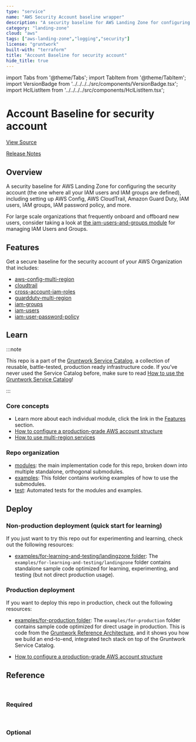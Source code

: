 ```yaml
---
type: "service"
name: "AWS Security Account baseline wrapper"
description: "A security baseline for AWS Landing Zone for configuring the security account (the one where all your IAM users and IAM groups are defined), including setting up AWS Config, AWS CloudTrail, Amazon Guard Duty, IAM users, IAM groups, IAM password policy, and more."
category: "landing-zone"
cloud: "aws"
tags: ["aws-landing-zone","logging","security"]
license: "gruntwork"
built-with: "terraform"
title: "Account Baseline for security account"
hide_title: true
---
```


import Tabs from '@theme/Tabs';
import TabItem from '@theme/TabItem';
import VersionBadge from '../../../../src/components/VersionBadge.tsx';
import HclListItem from '../../../../src/components/HclListItem.tsx';

<VersionBadge version="0.85.0" lastModifiedVersion="0.85.0"/>

# Account Baseline for security account


<a href="https://github.com/gruntwork-io/terraform-aws-service-catalog/tree/master/modules/landingzone/account-baseline-security" className="link-button">View Source</a>

<a href="https://github.com/gruntwork-io/terraform-aws-service-catalog/releases?q=landingzone%2Faccount-baseline-security" className="link-button" title="Release notes for only the service catalog versions which impacted this service.">Release Notes</a>

## Overview

A security baseline for AWS Landing Zone for configuring the security account (the one where all your IAM users and IAM groups are defined), including setting up
AWS Config, AWS CloudTrail, Amazon Guard Duty, IAM users, IAM groups, IAM password policy, and more.

For large scale organizations that frequently onboard and offboard new users, consider taking a look at
[the iam-users-and-groups module](https://github.com/gruntwork-io/terraform-aws-service-catalog/tree/master/modules/landingzone/iam-users-and-groups) for managing IAM Users and Groups.

## Features

Get a secure baseline for the security account of your AWS Organization that includes:

*   [aws-config-multi-region](https://github.com/gruntwork-io/terraform-aws-security/tree/master/modules/aws-config-multi-region)
*   [cloudtrail](https://github.com/gruntwork-io/terraform-aws-security/tree/master/modules/cloudtrail)
*   [cross-account-iam-roles](https://github.com/gruntwork-io/terraform-aws-security/tree/master/modules/cross-account-iam-roles)
*   [guardduty-multi-region](https://github.com/gruntwork-io/terraform-aws-security/tree/master/modules/guardduty-multi-region)
*   [iam-groups](https://github.com/gruntwork-io/terraform-aws-security/tree/master/modules/iam-groups)
*   [iam-users](https://github.com/gruntwork-io/terraform-aws-security/tree/master/modules/iam-users)
*   [iam-user-password-policy](https://github.com/gruntwork-io/terraform-aws-security/tree/master/modules/iam-user-password-policy)

## Learn

:::note

This repo is a part of the [Gruntwork Service Catalog](https://github.com/gruntwork-io/terraform-aws-service-catalog/),
a collection of reusable, battle-tested, production ready infrastructure code.
If you’ve never used the Service Catalog before, make sure to read
[How to use the Gruntwork Service Catalog](https://docs.gruntwork.io/reference/services/intro/overview)!

:::

### Core concepts

*   Learn more about each individual module, click the link in the [Features](#features) section.
*   [How to configure a production-grade AWS account structure](https://docs.gruntwork.io/guides/build-it-yourself/landing-zone/)
*   [How to use multi-region services](https://github.com/gruntwork-io/terraform-aws-service-catalog/tree/master/modules/landingzone/account-baseline-root/core-concepts.md#how-to-use-multi-region-services)

### Repo organization

*   [modules](https://github.com/gruntwork-io/terraform-aws-service-catalog/tree/master/modules): the main implementation code for this repo, broken down into multiple standalone, orthogonal submodules.
*   [examples](https://github.com/gruntwork-io/terraform-aws-service-catalog/tree/master/examples): This folder contains working examples of how to use the submodules.
*   [test](https://github.com/gruntwork-io/terraform-aws-service-catalog/tree/master/test): Automated tests for the modules and examples.

## Deploy

### Non-production deployment (quick start for learning)

If you just want to try this repo out for experimenting and learning, check out the following resources:

*   [examples/for-learning-and-testing/landingzone folder](https://github.com/gruntwork-io/terraform-aws-service-catalog/tree/master/examples/for-learning-and-testing/landingzone): The
    `examples/for-learning-and-testing/landingzone` folder contains standalone sample code optimized for learning,
    experimenting, and testing (but not direct production usage).

### Production deployment

If you want to deploy this repo in production, check out the following resources:

*   [examples/for-production folder](https://github.com/gruntwork-io/terraform-aws-service-catalog/tree/master/examples/for-production): The `examples/for-production` folder contains sample code
    optimized for direct usage in production. This is code from the
    [Gruntwork Reference Architecture](https://gruntwork.io/reference-architecture/), and it shows you how we build an end-to-end, integrated tech stack on top of the Gruntwork Service Catalog.

*   [How to configure a production-grade AWS account structure](https://docs.gruntwork.io/guides/build-it-yourself/landing-zone/)

## Reference

<Tabs>
<TabItem value="inputs" label="Inputs" default>

<br/>

### Required

<HclListItem name="aws_account_id" requirement="required" description="The AWS Account ID the template should be operated on. This avoids misconfiguration errors caused by environment variables." type="string"/>

<HclListItem name="aws_region" requirement="required" description="The AWS Region to use as the global config recorder and seed region for GuardDuty." type="string"/>

<HclListItem name="config_opt_in_regions" requirement="required" description="Creates resources in the specified regions. The best practice is to enable AWS Config in all enabled regions in your AWS account. This variable must NOT be set to null or empty. Otherwise, we won't know which regions to use and authenticate to, and may use some not enabled in your AWS account (e.g., GovCloud, China, etc). To get the list of regions enabled in your AWS account, you can use the AWS CLI: aws ec2 describe-regions." type="list" typeDetails="list(string)"/>

<HclListItem name="ebs_opt_in_regions" requirement="required" description="Creates resources in the specified regions. The best practice is to enable EBS Encryption in all enabled regions in your AWS account. This variable must NOT be set to null or empty. Otherwise, we won't know which regions to use and authenticate to, and may use some not enabled in your AWS account (e.g., GovCloud, China, etc). To get the list of regions enabled in your AWS account, you can use the AWS CLI: aws ec2 describe-regions. The value provided for <a href=#global_recorder_region><code>global_recorder_region</code></a> must be in this list." type="list" typeDetails="list(string)"/>

<HclListItem name="guardduty_opt_in_regions" requirement="required" description="Creates resources in the specified regions. The best practice is to enable GuardDuty in all enabled regions in your AWS account. This variable must NOT be set to null or empty. Otherwise, we won't know which regions to use and authenticate to, and may use some not enabled in your AWS account (e.g., GovCloud, China, etc). To get the list of regions enabled in your AWS account, you can use the AWS CLI: aws ec2 describe-regions. The value provided for <a href=#global_recorder_region><code>global_recorder_region</code></a> must be in this list." type="list" typeDetails="list(string)"/>

<HclListItem name="iam_access_analyzer_opt_in_regions" requirement="required" description="Creates resources in the specified regions. The best practice is to enable IAM Access Analyzer in all enabled regions in your AWS account. This variable must NOT be set to null or empty. Otherwise, we won't know which regions to use and authenticate to, and may use some not enabled in your AWS account (e.g., GovCloud, China, etc). To get the list of regions enabled in your AWS account, you can use the AWS CLI: aws ec2 describe-regions. The value provided for <a href=#global_recorder_region><code>global_recorder_region</code></a> must be in this list." type="list" typeDetails="list(string)"/>

<HclListItem name="kms_cmk_opt_in_regions" requirement="required" description="Creates resources in the specified regions. This variable must NOT be set to null or empty. Otherwise, we won't know which regions to use and authenticate to, and may use some not enabled in your AWS account (e.g., GovCloud, China, etc). To get the list of regions enabled in your AWS account, you can use the AWS CLI: aws ec2 describe-regions. The value provided for <a href=#global_recorder_region><code>global_recorder_region</code></a> must be in this list." type="list" typeDetails="list(string)"/>

<HclListItem name="name_prefix" requirement="required" description="The name used to prefix AWS Config and Cloudtrail resources, including the S3 bucket names and SNS topics used for each." type="string"/>


<br/>


### Optional

<HclListItem name="additional_config_rules" requirement="optional" description="Map of additional managed rules to add. The key is the name of the rule (e.g. ´acm-certificate-expiration-check´) and the value is an object specifying the rule details" type="map" typeDetails="map(object({
    # Description of the rule
    description : string
    # Identifier of an available AWS Config Managed Rule to call.
    identifier : string
    # Trigger type of the rule, must be one of ´CONFIG_CHANGE´ or ´PERIODIC´.
    trigger_type : string
    # A map of input parameters for the rule. If you don't have parameters, pass in an empty map ´{}´.
    input_parameters : map(string)
    # Whether or not this applies to global (non-regional) resources like IAM roles. When true, these rules are disabled
    # if var.enable_global_resource_rules is false.
    applies_to_global_resources = bool
  }))" defaultValue="{}"/>

<HclListItem name="allow_auto_deploy_from_github_actions_for_sources" requirement="optional" description="Map of github repositories to the list of branches that are allowed to assume the IAM role. The repository should be encoded as org/repo-name (e.g., gruntwork-io/terrraform-aws-ci). Allows GitHub Actions to assume the auto deploy IAM role using an OpenID Connect Provider for the given repositories. Refer to the docs for github-actions-iam-role for more information. Note that this is mutually exclusive with <a href=#allow_auto_deploy_from_other_account_arns><code>allow_auto_deploy_from_other_account_arns</code></a>. Only used if <a href=#enable_github_actions_access><code>enable_github_actions_access</code></a> is true. " type="map" typeDetails="map(list(string))" defaultValue="{}"/>

<HclListItem name="allow_auto_deploy_from_other_account_arns" requirement="optional" description="A list of IAM ARNs from other AWS accounts that will be allowed to assume the auto deploy IAM role that has the permissions in <a href=#auto_deploy_permissions><code>auto_deploy_permissions</code></a>." type="list" typeDetails="list(string)" defaultValue="[]"/>

<HclListItem name="allow_billing_access_from_other_account_arns" requirement="optional" description="A list of IAM ARNs from other AWS accounts that will be allowed full (read and write) access to the billing info for this account." type="list" typeDetails="list(string)" defaultValue="[]"/>

<HclListItem name="allow_cloudtrail_access_with_iam" requirement="optional" description="If true, an IAM Policy that grants access to CloudTrail will be honored. If false, only the ARNs listed in <a href=#kms_key_user_iam_arns><code>kms_key_user_iam_arns</code></a> will have access to CloudTrail and any IAM Policy grants will be ignored. (true or false)" type="bool" defaultValue="true"/>

<HclListItem name="allow_dev_access_from_other_account_arns" requirement="optional" description="A list of IAM ARNs from other AWS accounts that will be allowed full (read and write) access to the services in this account specified in <a href=#dev_permitted_services><code>dev_permitted_services</code></a>." type="list" typeDetails="list(string)" defaultValue="[]"/>

<HclListItem name="allow_full_access_from_other_account_arns" requirement="optional" description="A list of IAM ARNs from other AWS accounts that will be allowed full (read and write) access to this account." type="list" typeDetails="list(string)" defaultValue="[]"/>

<HclListItem name="allow_logs_access_from_other_account_arns" requirement="optional" description="A list of IAM ARNs from other AWS accounts that will be allowed access to the logs in CloudTrail, AWS Config, and CloudWatch for this account. Will also be given permissions to decrypt with the KMS CMK that is used to encrypt CloudTrail logs." type="list" typeDetails="list(string)" defaultValue="[]"/>

<HclListItem name="allow_read_only_access_from_other_account_arns" requirement="optional" description="A list of IAM ARNs from other AWS accounts that will be allowed read-only access to this account." type="list" typeDetails="list(string)" defaultValue="[]"/>

<HclListItem name="allow_ssh_grunt_access_from_other_account_arns" requirement="optional" description="A list of IAM ARNs from other AWS accounts that will be allowed read access to IAM groups and publish SSH keys. This is used for ssh-grunt." type="list" typeDetails="list(string)" defaultValue="[]"/>

<HclListItem name="allow_support_access_from_other_account_arns" requirement="optional" description="A list of IAM ARNs from other AWS accounts that will be allowed support access (AWSSupportAccess) to this account." type="list" typeDetails="list(string)" defaultValue="[]"/>

<HclListItem name="auto_deploy_permissions" requirement="optional" description="A list of IAM permissions (e.g. ec2:*) that will be added to an IAM Group for doing automated deployments. NOTE: If <a href=#should_create_iam_group_auto_deploy><code>should_create_iam_group_auto_deploy</code></a> is true, the list must have at least one element (e.g. '*')." type="list" typeDetails="list(string)" defaultValue="[]"/>

<HclListItem name="cloudtrail_allow_kms_describe_key_to_external_aws_accounts" requirement="optional" description="Whether or not to allow kms:DescribeKey to external AWS accounts with write access to the CloudTrail bucket. This is useful during deployment so that you don't have to pass around the KMS key ARN." type="bool" defaultValue="false"/>

<HclListItem name="cloudtrail_cloudwatch_logs_group_name" requirement="optional" description="Specify the name of the CloudWatch Logs group to publish the CloudTrail logs to. This log group exists in the current account. Set this value to `null` to avoid publishing the trail logs to the logs group. The recommended configuration for CloudTrail is (a) for each child account to aggregate its logs in an S3 bucket in a single central account, such as a logs account and (b) to also store 14 days work of logs in CloudWatch in the child account itself for local debugging." type="string" defaultValue="cloudtrail-logs"/>

<HclListItem name="cloudtrail_data_logging_enabled" requirement="optional" description="If true, logging of data events will be enabled." type="bool" defaultValue="false"/>

<HclListItem name="cloudtrail_data_logging_include_management_events" requirement="optional" description="Specify if you want your event selector to include management events for your trail." type="bool" defaultValue="true"/>

<HclListItem name="cloudtrail_data_logging_read_write_type" requirement="optional" description="Specify if you want your trail to log read-only events, write-only events, or all. Possible values are: ReadOnly, WriteOnly, All." type="string" defaultValue="All"/>

<HclListItem name="cloudtrail_data_logging_resources" requirement="optional" description="Data resources for which to log data events. This should be a map, where each key is a data resource type, and each value is a list of data resource values. Possible values for data resource types are: AWS::S3::Object, AWS::Lambda::Function and AWS::DynamoDB::Table. See the '<a href=#data_resource><code>data_resource</code></a>' block within the '<a href=#event_selector><code>event_selector</code></a>' block of the '<a href=#aws_cloudtrail><code>aws_cloudtrail</code></a>' resource for context: https://registry.terraform.io/providers/hashicorp/aws/latest/docs/resources/cloudtrail#<a href=#data_resource><code>data_resource</code></a>." type="map" typeDetails="map(list(string))" defaultValue="{}"/>

<HclListItem name="cloudtrail_external_aws_account_ids_with_write_access" requirement="optional" description="A list of external AWS accounts that should be given write access for CloudTrail logs to this S3 bucket. This is useful when aggregating CloudTrail logs for multiple AWS accounts in one common S3 bucket." type="list" typeDetails="list(string)" defaultValue="[]"/>

<HclListItem name="cloudtrail_force_destroy" requirement="optional" description="If set to true, when you run 'terraform destroy', delete all objects from the bucket so that the bucket can be destroyed without error. Warning: these objects are not recoverable so only use this if you're absolutely sure you want to permanently delete everything!" type="bool" defaultValue="false"/>

<HclListItem name="cloudtrail_kms_key_administrator_iam_arns" requirement="optional" description="All CloudTrail Logs will be encrypted with a KMS Key (a Customer Master Key) that governs access to write API calls older than 7 days and all read API calls. The IAM Users specified in this list will have rights to change who can access this extended log data." type="list" typeDetails="list(string)" defaultValue="[]"/>

<HclListItem name="cloudtrail_kms_key_arn" requirement="optional" description="All CloudTrail Logs will be encrypted with a KMS CMK (Customer Master Key) that governs access to write API calls older than 7 days and all read API calls. If that CMK already exists, set this to the ARN of that CMK. Otherwise, set this to null, and a new CMK will be created. We recommend setting this to the ARN of a CMK that already exists in a separate logs account." type="string" defaultValue="null"/>

<HclListItem name="cloudtrail_kms_key_arn_is_alias" requirement="optional" description="If the <a href=#kms_key_arn><code>kms_key_arn</code></a> provided is an alias or alias ARN, then this must be set to true so that the module will exchange the alias for a CMK ARN. Setting this to true and using aliases requires <a href=#cloudtrail_allow_kms_describe_key_to_external_aws_accounts><code>cloudtrail_allow_kms_describe_key_to_external_aws_accounts</code></a> to also be true for multi-account scenarios." type="bool" defaultValue="false"/>

<HclListItem name="cloudtrail_kms_key_user_iam_arns" requirement="optional" description="All CloudTrail Logs will be encrypted with a KMS Key (a Customer Master Key) that governs access to write API calls older than 7 days and all read API calls. The IAM Users specified in this list will have read-only access to this extended log data." type="list" typeDetails="list(string)" defaultValue="[]"/>

<HclListItem name="cloudtrail_num_days_after_which_archive_log_data" requirement="optional" description="After this number of days, log files should be transitioned from S3 to Glacier. Enter 0 to never archive log data." type="number" defaultValue="30"/>

<HclListItem name="cloudtrail_num_days_after_which_delete_log_data" requirement="optional" description="After this number of days, log files should be deleted from S3. Enter 0 to never delete log data." type="number" defaultValue="365"/>

<HclListItem name="cloudtrail_num_days_to_retain_cloudwatch_logs" requirement="optional" description="After this number of days, logs stored in CloudWatch will be deleted. Possible values are: 1, 3, 5, 7, 14, 30, 60, 90, 120, 150, 180, 365, 400, 545, 731, 1827, 3653, and 0 (default). When set to 0, logs will be retained indefinitely." type="number" defaultValue="0"/>

<HclListItem name="cloudtrail_s3_bucket_already_exists" requirement="optional" description="Set to false to create an S3 bucket of name <a href=#cloudtrail_s3_bucket_name><code>cloudtrail_s3_bucket_name</code></a> in this account for storing CloudTrail logs. Set to true to assume the bucket specified in <a href=#cloudtrail_s3_bucket_name><code>cloudtrail_s3_bucket_name</code></a> already exists in another AWS account. We recommend setting this to true and setting <a href=#cloudtrail_s3_bucket_name><code>cloudtrail_s3_bucket_name</code></a> to the name of a bucket that already exists in a separate logs account." type="bool" defaultValue="false"/>

<HclListItem name="cloudtrail_s3_bucket_name" requirement="optional" description="The name of the S3 Bucket where CloudTrail logs will be stored. If value is `null`, defaults to `<a href=#name_prefix><code>name_prefix</code></a>`-cloudtrail" type="string" defaultValue="null"/>

<HclListItem name="cloudtrail_s3_mfa_delete" requirement="optional" description="Enable MFA delete for either 'Change the versioning state of your bucket' or 'Permanently delete an object version'. This setting only applies to the bucket used to storage Cloudtrail data. This cannot be used to toggle this setting but is available to allow managed buckets to reflect the state in AWS. For instructions on how to enable MFA Delete, check out the README from the terraform-aws-security/private-s3-bucket module." type="bool" defaultValue="false"/>

<HclListItem name="cloudtrail_tags" requirement="optional" description="Tags to apply to the CloudTrail resources." type="map" typeDetails="map(string)" defaultValue="{}"/>

<HclListItem name="config_aggregate_config_data_in_external_account" requirement="optional" description="Set to true to send the AWS Config data to another account (e.g., a logs account) for aggregation purposes. You must set the ID of that other account via the <a href=#config_central_account_id><code>config_central_account_id</code></a> variable. This redundant variable has to exist because Terraform does not allow computed data in count and <a href=#for_each><code>for_each</code></a> parameters and <a href=#config_central_account_id><code>config_central_account_id</code></a> may be computed if its the ID of a newly-created AWS account." type="bool" defaultValue="false"/>

<HclListItem name="config_central_account_id" requirement="optional" description="If the S3 bucket and SNS topics used for AWS Config live in a different AWS account, set this variable to the ID of that account. If the S3 bucket and SNS topics live in this account, set this variable to null. We recommend setting this to the ID of a separate logs account. Only used if <a href=#config_aggregate_config_data_in_external_account><code>config_aggregate_config_data_in_external_account</code></a> is true." type="string" defaultValue="null"/>

<HclListItem name="config_create_account_rules" requirement="optional" description="Set to true to create AWS Config rules directly in this account. Set false to not create any Config rules in this account (i.e., if you created the rules at the organization level already). We recommend setting this to true to use account-level rules because org-level rules create a chicken-and-egg problem with creating new accounts." type="bool" defaultValue="true"/>

<HclListItem name="config_delivery_channel_kms_key_arn" requirement="optional" description="Optional KMS key to use for encrypting S3 objects on the AWS Config delivery channel for an externally managed S3 bucket. This must belong to the same region as the destination S3 bucket. If null, AWS Config will default to encrypting the delivered data with AES-256 encryption. Only used if <a href=#should_create_s3_bucket><code>should_create_s3_bucket</code></a> is false - otherwise, <a href=#kms_key_arn><code>kms_key_arn</code></a> is used." type="string" defaultValue="null"/>

<HclListItem name="config_delivery_channel_kms_key_by_name" requirement="optional" description="Same as <a href=#config_delivery_channel_kms_key_arn><code>config_delivery_channel_kms_key_arn</code></a>, except the value is a name of a KMS key configured with <a href=#kms_customer_master_keys><code>kms_customer_master_keys</code></a>. The module created KMS key for the delivery region (indexed by the name) will be used. Note that if both <a href=#config_delivery_channel_kms_key_arn><code>config_delivery_channel_kms_key_arn</code></a> and <a href=#config_delivery_channel_kms_key_by_name><code>config_delivery_channel_kms_key_by_name</code></a> are configured, the key in <a href=#config_delivery_channel_kms_key_arn><code>config_delivery_channel_kms_key_arn</code></a> will always be used." type="object" typeDetails="object({
    name   = string
    region = string
  })" defaultValue="null"/>

<HclListItem name="config_force_destroy" requirement="optional" description="If set to true, when you run 'terraform destroy', delete all objects from the bucket so that the bucket can be destroyed without error. Warning: these objects are not recoverable so only use this if you're absolutely sure you want to permanently delete everything!" type="bool" defaultValue="false"/>

<HclListItem name="config_linked_accounts" requirement="optional" description="Provide a list of AWS account IDs that will send Config data to this account. This is useful if your aggregating config data in this account for other accounts." type="list" typeDetails="list(string)" defaultValue="[]"/>

<HclListItem name="config_num_days_after_which_archive_log_data" requirement="optional" description="After this number of days, log files should be transitioned from S3 to Glacier. Enter 0 to never archive log data." type="number" defaultValue="365"/>

<HclListItem name="config_num_days_after_which_delete_log_data" requirement="optional" description="After this number of days, log files should be deleted from S3. Enter 0 to never delete log data." type="number" defaultValue="730"/>

<HclListItem name="config_s3_bucket_kms_key_arn" requirement="optional" description="Optional KMS key to use for encrypting S3 objects on the AWS Config bucket, when the S3 bucket is created within this module (<a href=#config_should_create_s3_bucket><code>config_should_create_s3_bucket</code></a> is true). For encrypting S3 objects on delivery for an externally managed S3 bucket, refer to the <a href=#config_delivery_channel_kms_key_arn><code>config_delivery_channel_kms_key_arn</code></a> input variable. If null, data in S3 will be encrypted using the default aws/s3 key. If provided, the key policy of the provided key must permit the IAM role used by AWS Config. See https://docs.aws.amazon.com/sns/latest/dg/sns-key-management.html. Note that the KMS key must reside in the global recorder region (as configured by <a href=#aws_region><code>aws_region</code></a>)." type="string" defaultValue="null"/>

<HclListItem name="config_s3_bucket_kms_key_by_name" requirement="optional" description="Same as <a href=#config_s3_bucket_kms_key_arn><code>config_s3_bucket_kms_key_arn</code></a>, except the value is a name of a KMS key configured with <a href=#kms_customer_master_keys><code>kms_customer_master_keys</code></a>. The module created KMS key for the global recorder region (indexed by the name) will be used. Note that if both <a href=#config_s3_bucket_kms_key_arn><code>config_s3_bucket_kms_key_arn</code></a> and <a href=#config_s3_bucket_kms_key_by_name><code>config_s3_bucket_kms_key_by_name</code></a> are configured, the key in <a href=#config_s3_bucket_kms_key_arn><code>config_s3_bucket_kms_key_arn</code></a> will always be used." type="string" defaultValue="null"/>

<HclListItem name="config_s3_bucket_name" requirement="optional" description="The name of the S3 Bucket where CloudTrail logs will be stored. This could be a bucket in this AWS account or the name of a bucket in another AWS account where logs should be sent. We recommend setting this to the name of a bucket in a separate logs account." type="string" defaultValue="null"/>

<HclListItem name="config_s3_mfa_delete" requirement="optional" description="Enable MFA delete for either 'Change the versioning state of your bucket' or 'Permanently delete an object version'. This setting only applies to the bucket used to storage AWS Config data. This cannot be used to toggle this setting but is available to allow managed buckets to reflect the state in AWS. For instructions on how to enable MFA Delete, check out the README from the terraform-aws-security/private-s3-bucket module." type="bool" defaultValue="false"/>

<HclListItem name="config_should_create_s3_bucket" requirement="optional" description="Set to true to create an S3 bucket of name <a href=#config_s3_bucket_name><code>config_s3_bucket_name</code></a> in this account for storing AWS Config data. Set to false to assume the bucket specified in <a href=#config_s3_bucket_name><code>config_s3_bucket_name</code></a> already exists in another AWS account. We recommend setting this to false and setting <a href=#config_s3_bucket_name><code>config_s3_bucket_name</code></a> to the name off an S3 bucket that already exists in a separate logs account." type="bool" defaultValue="false"/>

<HclListItem name="config_should_create_sns_topic" requirement="optional" description="Set to true to create an SNS topic in this account for sending AWS Config notifications (e.g., if this is the logs account). Set to false to assume the topic specified in <a href=#config_sns_topic_name><code>config_sns_topic_name</code></a> already exists in another AWS account (e.g., if this is the stage or prod account and <a href=#config_sns_topic_name><code>config_sns_topic_name</code></a> is the name of an SNS topic in the logs account)." type="bool" defaultValue="false"/>

<HclListItem name="config_sns_topic_kms_key_by_name_region_map" requirement="optional" description="Same as <a href=#config_sns_topic_kms_key_region_map><code>config_sns_topic_kms_key_region_map</code></a>, except the value is a name of a KMS key configured with <a href=#kms_customer_master_keys><code>kms_customer_master_keys</code></a>. The module created KMS key for each region (indexed by the name) will be used. Note that if an entry exists for a region in both <a href=#config_sns_topic_kms_key_region_map><code>config_sns_topic_kms_key_region_map</code></a> and <a href=#config_sns_topic_kms_key_by_name_region_map><code>config_sns_topic_kms_key_by_name_region_map</code></a>, then the key in <a href=#config_sns_topic_kms_key_region_map><code>config_sns_topic_kms_key_region_map</code></a> will always be used." type="map" typeDetails="map(string)" defaultValue="null"/>

<HclListItem name="config_sns_topic_kms_key_region_map" requirement="optional" description="Optional KMS key to use for each region for configuring default encryption for the SNS topic (encoded as a map from region - e.g. us-east-1 - to ARN of KMS key). If null or the region key is missing, encryption will not be configured for the SNS topic in that region." type="map" typeDetails="map(string)" defaultValue="null"/>

<HclListItem name="config_sns_topic_name" requirement="optional" description="The name of the SNS Topic in where AWS Config notifications will be sent. Can be in the same account or in another account." type="string" defaultValue="ConfigTopic"/>

<HclListItem name="config_tags" requirement="optional" description="A map of tags to apply to the S3 Bucket. The key is the tag name and the value is the tag value." type="map" typeDetails="map(string)" defaultValue="{}"/>

<HclListItem name="configrules_maximum_execution_frequency" requirement="optional" description="The maximum frequency with which AWS Config runs evaluations for the ´PERIODIC´ rules. See https://www.terraform.io/docs/providers/aws/r/<a href=#config_organization_managed_rule><code>config_organization_managed_rule</code></a>.html#<a href=#maximum_execution_frequency><code>maximum_execution_frequency</code></a>" type="string" defaultValue="TwentyFour_Hours"/>

<HclListItem name="cross_account_access_all_group_name" requirement="optional" description="The name of the IAM group that will grant access to all external AWS accounts in <a href=#iam_groups_for_cross_account_access><code>iam_groups_for_cross_account_access</code></a>." type="string" defaultValue="_all-accounts"/>

<HclListItem name="custom_cloudtrail_trail_name" requirement="optional" description="A custom name to use for the Cloudtrail Trail. If null, defaults to the <a href=#name_prefix><code>name_prefix</code></a> input variable." type="string" defaultValue="null"/>

<HclListItem name="dev_permitted_services" requirement="optional" description="A list of AWS services for which the developers from the accounts in <a href=#allow_dev_access_from_other_account_arns><code>allow_dev_access_from_other_account_arns</code></a> will receive full permissions. See https://goo.gl/ZyoHlz to find the IAM Service name. For example, to grant developers access only to EC2 and Amazon Machine Learning, use the value ['ec2','machinelearning']. Do NOT add iam to the list of services, or that will grant Developers de facto admin access." type="list" typeDetails="list(string)" defaultValue="[]"/>

<HclListItem name="ebs_enable_encryption" requirement="optional" description="If set to true (default), all new EBS volumes will have encryption enabled by default" type="bool" defaultValue="true"/>

<HclListItem name="ebs_kms_key_name" requirement="optional" description="The name of the KMS CMK to use by default for encrypting EBS volumes, if <a href=#ebs_enable_encryption><code>ebs_enable_encryption</code></a> and <a href=#ebs_use_existing_kms_keys><code>ebs_use_existing_kms_keys</code></a> are enabled. The name must match a name given the <a href=#kms_customer_master_keys><code>kms_customer_master_keys</code></a> variable." type="string" defaultValue=""/>

<HclListItem name="ebs_use_existing_kms_keys" requirement="optional" description="If set to true, the KMS Customer Managed Keys (CMK) with the name in <a href=#ebs_kms_key_name><code>ebs_kms_key_name</code></a> will be set as the default for EBS encryption. When false (default), the AWS-managed aws/ebs key will be used." type="bool" defaultValue="false"/>

<HclListItem name="enable_cloudtrail" requirement="optional" description="Set to true (default) to enable CloudTrail in the security account. Set to false to disable CloudTrail (note: all other CloudTrail variables will be ignored). Note that if you have enabled organization trail in the root (parent) account, you should set this to false; the organization trail will enable CloudTrail on child accounts by default." type="bool" defaultValue="true"/>

<HclListItem name="enable_config" requirement="optional" description="Set to true to enable AWS Config in the security account. Set to false to disable AWS Config (note: all other AWS config variables will be ignored)." type="bool" defaultValue="true"/>

<HclListItem name="enable_encrypted_volumes" requirement="optional" description="Checks whether the EBS volumes that are in an attached state are encrypted." type="bool" defaultValue="true"/>

<HclListItem name="enable_github_actions_access" requirement="optional" description="When true, create an Open ID Connect Provider that GitHub actions can use to assume IAM roles in the account. Refer to https://docs.github.com/en/actions/deployment/security-hardening-your-deployments/configuring-openid-connect-in-amazon-web-services for more information." type="bool" defaultValue="false"/>

<HclListItem name="enable_iam_access_analyzer" requirement="optional" description="A feature flag to enable or disable this module." type="bool" defaultValue="false"/>

<HclListItem name="enable_iam_cross_account_roles" requirement="optional" description="A feature flag to enable or disable the Cross Account Iam Roles module." type="bool" defaultValue="true"/>

<HclListItem name="enable_iam_groups" requirement="optional" description="A feature flag to enable or disable the IAM Groups module." type="bool" defaultValue="true"/>

<HclListItem name="enable_iam_password_policy" requirement="optional" description="Checks whether the account password policy for IAM users meets the specified requirements." type="bool" defaultValue="true"/>

<HclListItem name="enable_insecure_sg_rules" requirement="optional" description="Checks whether the security group with 0.0.0.0/0 of any Amazon Virtual Private Cloud (Amazon VPC) allows only specific inbound TCP or UDP traffic." type="bool" defaultValue="true"/>

<HclListItem name="enable_rds_storage_encrypted" requirement="optional" description="Checks whether storage encryption is enabled for your RDS DB instances." type="bool" defaultValue="true"/>

<HclListItem name="enable_root_account_mfa" requirement="optional" description="Checks whether users of your AWS account require a multi-factor authentication (MFA) device to sign in with root credentials." type="bool" defaultValue="true"/>

<HclListItem name="enable_s3_bucket_public_read_prohibited" requirement="optional" description="Checks that your Amazon S3 buckets do not allow public read access." type="bool" defaultValue="true"/>

<HclListItem name="enable_s3_bucket_public_write_prohibited" requirement="optional" description="Checks that your Amazon S3 buckets do not allow public write access." type="bool" defaultValue="true"/>

<HclListItem name="encrypted_volumes_kms_id" requirement="optional" description="ID or ARN of the KMS key that is used to encrypt the volume. Used for configuring the encrypted volumes config rule." type="string" defaultValue="null"/>

<HclListItem name="force_destroy_users" requirement="optional" description="When destroying this user, destroy even if it has non-Terraform-managed IAM access keys, login profile, or MFA devices. Without <a href=#force_destroy><code>force_destroy</code></a> a user with non-Terraform-managed access keys and login profile will fail to be destroyed." type="bool" defaultValue="false"/>

<HclListItem name="github_actions_openid_connect_provider_thumbprint_list" requirement="optional" description="When set, use the statically provided hardcoded list of thumbprints rather than looking it up dynamically. This is useful if you want to trade reliability of the OpenID Connect Provider across certificate renewals with a static list that is obtained using a trustworthy mechanism, to mitigate potential damage from a domain hijacking attack on GitHub domains." type="list" typeDetails="list(string)" defaultValue="null"/>

<HclListItem name="guardduty_cloudwatch_event_rule_name" requirement="optional" description="Name of the Cloudwatch event rules." type="string" defaultValue="guardduty-finding-events"/>

<HclListItem name="guardduty_finding_publishing_frequency" requirement="optional" description="Specifies the frequency of notifications sent for subsequent finding occurrences. If the detector is a GuardDuty member account, the value is determined by the GuardDuty master account and cannot be modified, otherwise defaults to <a href=#SIX_HOURS><code>SIX_HOURS</code></a>. For standalone and GuardDuty master accounts, it must be configured in Terraform to enable drift detection. Valid values for standalone and master accounts: <a href=#FIFTEEN_MINUTES><code>FIFTEEN_MINUTES</code></a>, <a href=#ONE_HOUR><code>ONE_HOUR</code></a>, <a href=#SIX_HOURS><code>SIX_HOURS</code></a>." type="string" defaultValue="null"/>

<HclListItem name="guardduty_findings_sns_topic_name" requirement="optional" description="Specifies a name for the created SNS topics where findings are published. <a href=#publish_findings_to_sns><code>publish_findings_to_sns</code></a> must be set to true." type="string" defaultValue="guardduty-findings"/>

<HclListItem name="guardduty_publish_findings_to_sns" requirement="optional" description="Send GuardDuty findings to SNS topics specified by <a href=#findings_sns_topic_name><code>findings_sns_topic_name</code></a>." type="bool" defaultValue="false"/>

<HclListItem name="iam_access_analyzer_name" requirement="optional" description="The name of the IAM Access Analyzer module" type="string" defaultValue="baseline_security-iam_access_analyzer"/>

<HclListItem name="iam_access_analyzer_type" requirement="optional" description="If set to ACCOUNT, the analyzer will only be scanning the current AWS account it's in. If set to ORGANIZATION - will scan the organization AWS account and the child accounts." type="string" defaultValue="ACCOUNT"/>

<HclListItem name="iam_group_developers_permitted_services" requirement="optional" description="A list of AWS services for which the developers IAM Group will receive full permissions. See https://goo.gl/ZyoHlz to find the IAM Service name. For example, to grant developers access only to EC2 and Amazon Machine Learning, use the value ['ec2','machinelearning']. Do NOT add iam to the list of services, or that will grant Developers de facto admin access. If you need to grant iam privileges, just grant the user Full Access." type="list" typeDetails="list(string)" defaultValue="[]"/>

<HclListItem name="iam_group_name_auto_deploy" requirement="optional" description="The name of the IAM Group that allows automated deployment by graning the permissions specified in <a href=#auto_deploy_permissions><code>auto_deploy_permissions</code></a>." type="string" defaultValue="_machine.ecs-auto-deploy"/>

<HclListItem name="iam_group_name_billing" requirement="optional" description="The name to be used for the IAM Group that grants read/write access to all billing features in AWS." type="string" defaultValue="billing"/>

<HclListItem name="iam_group_name_developers" requirement="optional" description="The name to be used for the IAM Group that grants IAM Users a reasonable set of permissions for developers." type="string" defaultValue="developers"/>

<HclListItem name="iam_group_name_full_access" requirement="optional" description="The name to be used for the IAM Group that grants full access to all AWS resources." type="string" defaultValue="full-access"/>

<HclListItem name="iam_group_name_houston_cli" requirement="optional" description="The name of the IAM Group that allows access to houston CLI." type="string" defaultValue="houston-cli-users"/>

<HclListItem name="iam_group_name_iam_admin" requirement="optional" description="The name to be used for the IAM Group that grants IAM administrative access. Effectively grants administrator access." type="string" defaultValue="iam-admin"/>

<HclListItem name="iam_group_name_iam_user_self_mgmt" requirement="optional" description="The name to be used for the IAM Group that grants IAM Users the permissions to manage their own IAM User account." type="string" defaultValue="iam-user-self-mgmt"/>

<HclListItem name="iam_group_name_logs" requirement="optional" description="The name to be used for the IAM Group that grants read access to CloudTrail, AWS Config, and CloudWatch in AWS." type="string" defaultValue="logs"/>

<HclListItem name="iam_group_name_read_only" requirement="optional" description="The name to be used for the IAM Group that grants read-only access to all AWS resources." type="string" defaultValue="read-only"/>

<HclListItem name="iam_group_name_support" requirement="optional" description="The name of the IAM Group that allows access to AWS Support." type="string" defaultValue="support"/>

<HclListItem name="iam_group_name_use_existing_iam_roles" requirement="optional" description="The name to be used for the IAM Group that grants IAM Users the permissions to use existing IAM Roles when launching AWS Resources. This does NOT grant the permission to create new IAM Roles." type="string" defaultValue="use-existing-iam-roles"/>

<HclListItem name="iam_group_names_ssh_grunt_sudo_users" requirement="optional" description="The list of names to be used for the IAM Group that enables its members to SSH as a sudo user into any server configured with the ssh-grunt Gruntwork module. Pass in multiple to configure multiple different IAM groups to control different groupings of access at the server level. Pass in empty list to disable creation of the IAM groups." type="list" typeDetails="list(string)" defaultValue="['ssh-grunt-sudo-users']"/>

<HclListItem name="iam_group_names_ssh_grunt_users" requirement="optional" description="The name to be used for the IAM Group that enables its members to SSH as a non-sudo user into any server configured with the ssh-grunt Gruntwork module. Pass in multiple to configure multiple different IAM groups to control different groupings of access at the server level. Pass in empty list to disable creation of the IAM groups." type="list" typeDetails="list(string)" defaultValue="['ssh-grunt-users']"/>

<HclListItem name="iam_groups_for_cross_account_access" requirement="optional" description="This variable is used to create groups that allow IAM users to assume roles in your other AWS accounts. It should be a list of objects, where each object has the fields '<a href=#group_name><code>group_name</code></a>', which will be used as the name of the IAM group, and '<a href=#iam_role_arns><code>iam_role_arns</code></a>', which is a list of ARNs of IAM Roles that you can assume when part of that group. For each entry in the list of objects, we will create an IAM group that allows users to assume the given IAM role(s) in the other AWS account. This allows you to define all your IAM users in one account (e.g. the users account) and to grant them access to certain IAM roles in other accounts (e.g. the stage, prod, audit accounts)." type="list" typeDetails="list(object({
    group_name    = string
    iam_role_arns = list(string)
  }))" defaultValue="[]"/>

<HclListItem name="iam_password_policy_allow_users_to_change_password" requirement="optional" description="Allow users to change their own password." type="bool" defaultValue="true"/>

<HclListItem name="iam_password_policy_hard_expiry" requirement="optional" description="Password expiration requires administrator reset." type="bool" defaultValue="false"/>

<HclListItem name="iam_password_policy_max_password_age" requirement="optional" description="Number of days before password expiration." type="number" defaultValue="30"/>

<HclListItem name="iam_password_policy_minimum_password_length" requirement="optional" description="Password minimum length." type="number" defaultValue="16"/>

<HclListItem name="iam_password_policy_password_reuse_prevention" requirement="optional" description="Number of passwords before allowing reuse." type="number" defaultValue="5"/>

<HclListItem name="iam_password_policy_require_lowercase_characters" requirement="optional" description="Require at least one lowercase character in password." type="bool" defaultValue="true"/>

<HclListItem name="iam_password_policy_require_numbers" requirement="optional" description="Require at least one number in password." type="bool" defaultValue="true"/>

<HclListItem name="iam_password_policy_require_symbols" requirement="optional" description="Require at least one symbol in password." type="bool" defaultValue="true"/>

<HclListItem name="iam_password_policy_require_uppercase_characters" requirement="optional" description="Require at least one uppercase character in password." type="bool" defaultValue="true"/>

<HclListItem name="iam_policy_iam_user_self_mgmt" requirement="optional" description="The name to be used for the IAM Policy that grants IAM Users the permissions to manage their own IAM User account." type="string" defaultValue="iam-user-self-mgmt"/>

<HclListItem name="iam_role_tags" requirement="optional" description="The tags to apply to all the IAM role resources." type="map" typeDetails="map(string)" defaultValue="{}"/>

<HclListItem name="insecure_sg_rules_authorized_tcp_ports" requirement="optional" description="Comma-separated list of TCP ports authorized to be open to 0.0.0.0/0. Ranges are defined by a dash; for example, '443,1020-1025'." type="string" defaultValue="443"/>

<HclListItem name="insecure_sg_rules_authorized_udp_ports" requirement="optional" description="Comma-separated list of UDP ports authorized to be open to 0.0.0.0/0. Ranges are defined by a dash; for example, '500,1020-1025'." type="string" defaultValue="null"/>

<HclListItem name="kms_cmk_global_tags" requirement="optional" description="A map of tags to apply to all KMS Keys to be created. In this map variable, the key is the tag name and the value is the tag value." type="map" typeDetails="map(string)" defaultValue="{}"/>

<HclListItem name="kms_customer_master_keys" requirement="optional" description="You can use this variable to create account-level KMS Customer Master Keys (CMKs) for encrypting and decrypting data. This variable should be a map where the keys are the names of the CMK and the values are an object that defines the configuration for that CMK. See the comment below for the configuration options you can set for each key." type="any" defaultValue="{}"/>

<HclListItem name="kms_grant_regions" requirement="optional" description="The map of names of KMS grants to the region where the key resides in. There should be a one to one mapping between entries in this map and the entries of the <a href=#kms_grants><code>kms_grants</code></a> map. This is used to workaround a terraform limitation where the <a href=#for_each><code>for_each</code></a> value can not depend on resources." type="map" typeDetails="map(string)" defaultValue="{}"/>

<HclListItem name="kms_grants" requirement="optional" description="Create the specified KMS grants to allow entities to use the KMS key without modifying the KMS policy or IAM. This is necessary to allow AWS services (e.g. ASG) to use CMKs encrypt and decrypt resources. The input is a map of grant name to grant properties. The name must be unique per account." type="map" typeDetails="map(object({
    # ARN of the KMS CMK that the grant applies to. Note that the region is introspected based on the ARN.
    kms_cmk_arn = string
    # The principal that is given permission to perform the operations that the grant permits. This must be in ARN
    # format. For example, the grantee principal for ASG is:
    # arn:aws:iam::111122223333:role/aws-service-role/autoscaling.amazonaws.com/AWSServiceRoleForAutoScaling
    grantee_principal = string
    # A list of operations that the grant permits. The permitted values are:
    # Decrypt, Encrypt, GenerateDataKey, GenerateDataKeyWithoutPlaintext, ReEncryptFrom, ReEncryptTo, CreateGrant,
    # RetireGrant, DescribeKey
    granted_operations = list(string)
  }))" defaultValue="{}"/>

<HclListItem name="max_session_duration_human_users" requirement="optional" description="The maximum allowable session duration, in seconds, for the credentials you get when assuming the IAM roles created by this module. This variable applies to all IAM roles created by this module that are intended for people to use, such as allow-read-only-access-from-other-accounts. For IAM roles that are intended for machine users, such as allow-auto-deploy-from-other-accounts, see <a href=#max_session_duration_machine_users><code>max_session_duration_machine_users</code></a>." type="number" defaultValue="43200"/>

<HclListItem name="max_session_duration_machine_users" requirement="optional" description="The maximum allowable session duration, in seconds, for the credentials you get when assuming the IAM roles created by this module. This variable  applies to all IAM roles created by this module that are intended for machine users, such as allow-auto-deploy-from-other-accounts. For IAM roles that are intended for human users, such as allow-read-only-access-from-other-accounts, see <a href=#max_session_duration_human_users><code>max_session_duration_human_users</code></a>." type="number" defaultValue="3600"/>

<HclListItem name="password_reset_required" requirement="optional" description="Force the user to reset their password on initial login. Only used for users with <a href=#create_login_profile><code>create_login_profile</code></a> set to true." type="bool" defaultValue="true"/>

<HclListItem name="rds_storage_encrypted_kms_id" requirement="optional" description="KMS key ID or ARN used to encrypt the storage. Used for configuring the RDS storage encryption config rule." type="string" defaultValue="null"/>

<HclListItem name="service_linked_roles" requirement="optional" description="Create service-linked roles for this set of services. You should pass in the URLs of the services, but without the protocol (e.g., http://) in front: e.g., use elasticbeanstalk.amazonaws.com for Elastic Beanstalk or es.amazonaws.com for Amazon Elasticsearch. Service-linked roles are predefined by the service, can typically only be assumed by that service, and include all the permissions that the service requires to call other AWS services on your behalf. You can typically only create one such role per AWS account, which is why this parameter exists in the account baseline. See https://docs.aws.amazon.com/IAM/latest/UserGuide/<a href=#reference_aws><code>reference_aws</code></a>-services-that-work-with-iam.html for the list of services that support service-linked roles." type="set" defaultValue="[]"/>

<HclListItem name="should_create_iam_group_auto_deploy" requirement="optional" description="Should we create the IAM Group for auto-deploy? Allows automated deployment by granting the permissions specified in <a href=#auto_deploy_permissions><code>auto_deploy_permissions</code></a>. (true or false)" type="bool" defaultValue="false"/>

<HclListItem name="should_create_iam_group_billing" requirement="optional" description="Should we create the IAM Group for billing? Allows read-write access to billing features only. (true or false)" type="bool" defaultValue="false"/>

<HclListItem name="should_create_iam_group_cross_account_access_all" requirement="optional" description="Should we create the IAM Group for access to all external AWS accounts? " type="bool" defaultValue="true"/>

<HclListItem name="should_create_iam_group_developers" requirement="optional" description="Should we create the IAM Group for developers? The permissions of that group are specified via <a href=#iam_group_developers_permitted_services><code>iam_group_developers_permitted_services</code></a>. (true or false)" type="bool" defaultValue="false"/>

<HclListItem name="should_create_iam_group_full_access" requirement="optional" description="Should we create the IAM Group for full access? Allows full access to all AWS resources. (true or false)" type="bool" defaultValue="true"/>

<HclListItem name="should_create_iam_group_houston_cli_users" requirement="optional" description="Should we create the IAM Group for houston CLI users? Allows users to use the houston CLI for managing and deploying services." type="bool" defaultValue="false"/>

<HclListItem name="should_create_iam_group_iam_admin" requirement="optional" description="Should we create the IAM Group for IAM administrator access? Allows users to manage all IAM entities, effectively granting administrator access. (true or false)" type="bool" defaultValue="false"/>

<HclListItem name="should_create_iam_group_logs" requirement="optional" description="Should we create the IAM Group for logs? Allows read access to CloudTrail, AWS Config, and CloudWatch. If <a href=#cloudtrail_kms_key_arn><code>cloudtrail_kms_key_arn</code></a> is set, will also give decrypt access to a KMS CMK. (true or false)" type="bool" defaultValue="false"/>

<HclListItem name="should_create_iam_group_read_only" requirement="optional" description="Should we create the IAM Group for read-only? Allows read-only access to all AWS resources. (true or false)" type="bool" defaultValue="false"/>

<HclListItem name="should_create_iam_group_support" requirement="optional" description="Should we create the IAM Group for support? Allows support access (AWSupportAccess). (true or false)" type="bool" defaultValue="false"/>

<HclListItem name="should_create_iam_group_use_existing_iam_roles" requirement="optional" description="Should we create the IAM Group for use-existing-iam-roles? Allow launching AWS resources with existing IAM Roles, but no ability to create new IAM Roles. (true or false)" type="bool" defaultValue="false"/>

<HclListItem name="should_create_iam_group_user_self_mgmt" requirement="optional" description="Should we create the IAM Group for user self-management? Allows users to manage their own IAM user accounts, but not other IAM users. (true or false)" type="bool" defaultValue="true"/>

<HclListItem name="should_require_mfa" requirement="optional" description="Should we require that all IAM Users use Multi-Factor Authentication for both AWS API calls and the AWS Web Console? (true or false)" type="bool" defaultValue="true"/>

<HclListItem name="users" requirement="optional" description="A map of users to create. The keys are the user names and the values are an object with the optional keys 'groups' (a list of IAM groups to add the user to), 'tags' (a map of tags to apply to the user), '<a href=#pgp_key><code>pgp_key</code></a>' (either a base-64 encoded PGP public key, or a keybase username in the form keybase:username, used to encrypt the user's credentials; required if <a href=#create_login_profile><code>create_login_profile</code></a> or <a href=#create_access_keys><code>create_access_keys</code></a> is true), '<a href=#create_login_profile><code>create_login_profile</code></a>' (if set to true, create a password to login to the AWS Web Console), '<a href=#create_access_keys><code>create_access_keys</code></a>' (if set to true, create access keys for the user), 'path' (the path), and '<a href=#permissions_boundary><code>permissions_boundary</code></a>' (the ARN of the policy that is used to set the permissions boundary for the user)." type="any" defaultValue="{}"/>

</TabItem>
<TabItem value="outputs" label="Outputs">

<br/>

<HclListItem name="allow_auto_deploy_access_from_other_accounts_iam_role_arn" requirement="required"/>

<HclListItem name="allow_auto_deploy_access_from_other_accounts_iam_role_id" requirement="required"/>

<HclListItem name="allow_billing_access_from_other_accounts_iam_role_arn" requirement="required"/>

<HclListItem name="allow_billing_access_from_other_accounts_iam_role_id" requirement="required"/>

<HclListItem name="allow_billing_access_sign_in_url" requirement="required"/>

<HclListItem name="allow_dev_access_from_other_accounts_iam_role_arn" requirement="required"/>

<HclListItem name="allow_dev_access_from_other_accounts_iam_role_id" requirement="required"/>

<HclListItem name="allow_dev_access_sign_in_url" requirement="required"/>

<HclListItem name="allow_full_access_from_other_accounts_iam_role_arn" requirement="required"/>

<HclListItem name="allow_full_access_from_other_accounts_iam_role_id" requirement="required"/>

<HclListItem name="allow_full_access_sign_in_url" requirement="required"/>

<HclListItem name="allow_houston_cli_access_from_other_accounts_iam_role_arn" requirement="required"/>

<HclListItem name="allow_houston_cli_access_from_other_accounts_iam_role_id" requirement="required"/>

<HclListItem name="allow_iam_admin_access_from_other_accounts_iam_role_arn" requirement="required"/>

<HclListItem name="allow_iam_admin_access_from_other_accounts_iam_role_id" requirement="required"/>

<HclListItem name="allow_iam_admin_access_sign_in_url" requirement="required"/>

<HclListItem name="allow_logs_access_from_other_accounts_iam_role_arn" requirement="required"/>

<HclListItem name="allow_logs_access_from_other_accounts_iam_role_id" requirement="required"/>

<HclListItem name="allow_logs_access_sign_in_url" requirement="required"/>

<HclListItem name="allow_read_only_access_from_other_accounts_iam_role_arn" requirement="required"/>

<HclListItem name="allow_read_only_access_from_other_accounts_iam_role_id" requirement="required"/>

<HclListItem name="allow_read_only_access_sign_in_url" requirement="required"/>

<HclListItem name="allow_ssh_grunt_access_from_other_accounts_iam_role_arn" requirement="required"/>

<HclListItem name="allow_ssh_grunt_access_from_other_accounts_iam_role_id" requirement="required"/>

<HclListItem name="allow_ssh_grunt_access_sign_in_url" requirement="required"/>

<HclListItem name="allow_ssh_grunt_houston_access_from_other_accounts_iam_role_arn" requirement="required"/>

<HclListItem name="allow_ssh_grunt_houston_access_from_other_accounts_iam_role_id" requirement="required"/>

<HclListItem name="allow_ssh_grunt_houston_access_sign_in_url" requirement="required"/>

<HclListItem name="allow_support_access_from_other_accounts_iam_role_arn" requirement="required"/>

<HclListItem name="allow_support_access_from_other_accounts_iam_role_id" requirement="required"/>

<HclListItem name="allow_support_access_sign_in_url" requirement="required"/>

<HclListItem name="aws_ebs_encryption_by_default_enabled" requirement="required" description="A map from region to a boolean indicating whether or not EBS encryption is enabled by default for each region."/>

<HclListItem name="aws_ebs_encryption_default_kms_key" requirement="required" description="A map from region to the ARN of the KMS key used for default EBS encryption for each region."/>

<HclListItem name="billing_iam_group_arn" requirement="required"/>

<HclListItem name="billing_iam_group_name" requirement="required"/>

<HclListItem name="cloudtrail_cloudwatch_group_arn" requirement="required" description="The ARN of the cloudwatch log group."/>

<HclListItem name="cloudtrail_cloudwatch_group_name" requirement="required" description="The name of the cloudwatch log group."/>

<HclListItem name="cloudtrail_iam_role_arn" requirement="required" description="The ARN of the IAM role used by the cloudwatch log group."/>

<HclListItem name="cloudtrail_iam_role_name" requirement="required" description="The name of the IAM role used by the cloudwatch log group."/>

<HclListItem name="cloudtrail_kms_key_alias_name" requirement="required" description="The alias of the KMS key used by the S3 bucket to encrypt cloudtrail logs."/>

<HclListItem name="cloudtrail_kms_key_arn" requirement="required" description="The ARN of the KMS key used by the S3 bucket to encrypt cloudtrail logs."/>

<HclListItem name="cloudtrail_s3_access_logging_bucket_name" requirement="required" description="The name of the S3 bucket where server access logs are delivered."/>

<HclListItem name="cloudtrail_s3_bucket_name" requirement="required" description="The name of the S3 bucket where cloudtrail logs are delivered."/>

<HclListItem name="cloudtrail_trail_arn" requirement="required" description="The ARN of the cloudtrail trail."/>

<HclListItem name="config_iam_role_arns" requirement="required" description="The ARNs of the IAM role used by the config recorder."/>

<HclListItem name="config_recorder_names" requirement="required" description="The names of the configuration recorder."/>

<HclListItem name="config_s3_bucket_names" requirement="required" description="The names of the S3 bucket used by AWS Config to store configuration items."/>

<HclListItem name="config_sns_topic_arns" requirement="required" description="The ARNs of the SNS Topic used by the config notifications."/>

<HclListItem name="cross_account_access_all_group_arn" requirement="required"/>

<HclListItem name="cross_account_access_all_group_name" requirement="required"/>

<HclListItem name="cross_account_access_group_arns" requirement="required"/>

<HclListItem name="cross_account_access_group_names" requirement="required"/>

<HclListItem name="developers_iam_group_arn" requirement="required"/>

<HclListItem name="developers_iam_group_name" requirement="required"/>

<HclListItem name="full_access_iam_group_arn" requirement="required"/>

<HclListItem name="full_access_iam_group_name" requirement="required"/>

<HclListItem name="github_actions_iam_openid_connect_provider_arn" requirement="required" description="ARN of the OpenID Connect Provider that can be used to attach AWS IAM Roles to GitHub Actions."/>

<HclListItem name="github_actions_iam_openid_connect_provider_url" requirement="required" description="URL of the OpenID Connect Provider that can be used to attach AWS IAM Roles to GitHub Actions."/>

<HclListItem name="guardduty_cloudwatch_event_rule_arns" requirement="required" description="The ARNs of the cloudwatch event rules used to publish findings to sns if <a href=#publish_findings_to_sns><code>publish_findings_to_sns</code></a> is set to true."/>

<HclListItem name="guardduty_cloudwatch_event_target_arns" requirement="required" description="The ARNs of the cloudwatch event targets used to publish findings to sns if <a href=#publish_findings_to_sns><code>publish_findings_to_sns</code></a> is set to true."/>

<HclListItem name="guardduty_detector_ids" requirement="required" description="The IDs of the GuardDuty detectors."/>

<HclListItem name="guardduty_findings_sns_topic_arns" requirement="required" description="The ARNs of the SNS topics where findings are published if <a href=#publish_findings_to_sns><code>publish_findings_to_sns</code></a> is set to true."/>

<HclListItem name="guardduty_findings_sns_topic_names" requirement="required" description="The names of the SNS topic where findings are published if <a href=#publish_findings_to_sns><code>publish_findings_to_sns</code></a> is set to true."/>

<HclListItem name="houston_cli_users_iam_group_arn" requirement="required"/>

<HclListItem name="houston_cli_users_iam_group_name" requirement="required"/>

<HclListItem name="iam_admin_iam_group_arn" requirement="required"/>

<HclListItem name="iam_admin_iam_group_name" requirement="required"/>

<HclListItem name="iam_admin_iam_policy_arn" requirement="required"/>

<HclListItem name="iam_self_mgmt_iam_group_arn" requirement="required"/>

<HclListItem name="iam_self_mgmt_iam_group_name" requirement="required"/>

<HclListItem name="iam_self_mgmt_iam_policy_arn" requirement="required"/>

<HclListItem name="invalid_cmk_inputs" requirement="required" description="Map of CMKs from the input <a href=#customer_master_keys><code>customer_master_keys</code></a> that had an invalid region, and thus were not created. The structure of the map is the same as the input. This will only include KMS key inputs that were not created because the region attribute was invalid (either not a valid region identifier, the region is not enabled on the account, or the region is not included in the <a href=#opt_in_regions><code>opt_in_regions</code></a> input)."/>

<HclListItem name="kms_key_aliases" requirement="required" description="A map from region to aliases of the KMS CMKs that were created. The value will also be a map mapping the keys from the <a href=#customer_master_keys><code>customer_master_keys</code></a> input variable to the corresponding alias."/>

<HclListItem name="kms_key_arns" requirement="required" description="A map from region to ARNs of the KMS CMKs that were created. The value will also be a map mapping the keys from the <a href=#kms_customer_master_keys><code>kms_customer_master_keys</code></a> input variable to the corresponding ARN."/>

<HclListItem name="kms_key_ids" requirement="required" description="A map from region to IDs of the KMS CMKs that were created. The value will also be a map mapping the keys from the <a href=#kms_customer_master_keys><code>kms_customer_master_keys</code></a> input variable to the corresponding ID."/>

<HclListItem name="logs_iam_group_arn" requirement="required"/>

<HclListItem name="logs_iam_group_name" requirement="required"/>

<HclListItem name="read_only_iam_group_arn" requirement="required"/>

<HclListItem name="read_only_iam_group_name" requirement="required"/>

<HclListItem name="require_mfa_policy" requirement="required"/>

<HclListItem name="service_linked_role_arns" requirement="required" description="A map of ARNs of the service linked roles created from <a href=#service_linked_roles><code>service_linked_roles</code></a>."/>

<HclListItem name="ssh_grunt_sudo_users_group_arns" requirement="required"/>

<HclListItem name="ssh_grunt_sudo_users_group_names" requirement="required"/>

<HclListItem name="ssh_grunt_users_group_arns" requirement="required"/>

<HclListItem name="ssh_grunt_users_group_names" requirement="required"/>

<HclListItem name="support_iam_group_arn" requirement="required"/>

<HclListItem name="support_iam_group_name" requirement="required"/>

<HclListItem name="use_existing_iam_roles_iam_group_arn" requirement="required"/>

<HclListItem name="use_existing_iam_roles_iam_group_name" requirement="required"/>

<HclListItem name="user_access_keys" requirement="required" description="A map of usernames to that user's access keys (a map with keys <a href=#access_key_id><code>access_key_id</code></a> and <a href=#secret_access_key><code>secret_access_key</code></a>), with the <a href=#secret_access_key><code>secret_access_key</code></a> encrypted with that user's PGP key (only shows up for users with <a href=#create_access_keys><code>create_access_keys</code></a> = true). You can decrypt the <a href=#secret_access_key><code>secret_access_key</code></a> on the CLI: echo <<a href=#secret_access_key><code>secret_access_key</code></a>> | base64 --decode | keybase pgp decrypt"/>

<HclListItem name="user_arns" requirement="required" description="A map of usernames to the ARN for that IAM user."/>

<HclListItem name="user_passwords" requirement="required" description="A map of usernames to that user's AWS Web Console password, encrypted with that user's PGP key (only shows up for users with <a href=#create_login_profile><code>create_login_profile</code></a> = true). You can decrypt the password on the CLI: echo <password> | base64 --decode | keybase pgp decrypt"/>

</TabItem>
</Tabs>


<!-- ##DOCS-SOURCER-START
{"sourcePlugin":"service-catalog-api","hash":"fe12bd371c605cd384e71747a347efec"}
##DOCS-SOURCER-END -->
